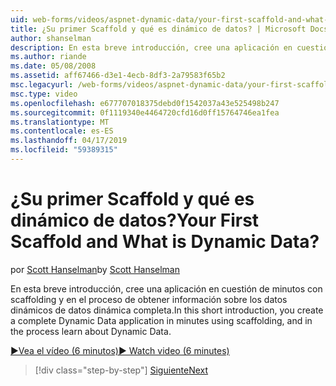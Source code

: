```yaml
---
uid: web-forms/videos/aspnet-dynamic-data/your-first-scaffold-and-what-is-dynamic-data
title: ¿Su primer Scaffold y qué es dinámico de datos? | Microsoft Docs
author: shanselman
description: En esta breve introducción, cree una aplicación en cuestión de minutos con scaffolding y en el proceso de obtener información sobre los datos dinámicos de datos dinámica completa.
ms.author: riande
ms.date: 05/08/2008
ms.assetid: aff67466-d3e1-4ecb-8df3-2a79583f65b2
msc.legacyurl: /web-forms/videos/aspnet-dynamic-data/your-first-scaffold-and-what-is-dynamic-data
msc.type: video
ms.openlocfilehash: e677707018375debd0f1542037a43e525498b247
ms.sourcegitcommit: 0f1119340e4464720cfd16d0ff15764746ea1fea
ms.translationtype: MT
ms.contentlocale: es-ES
ms.lasthandoff: 04/17/2019
ms.locfileid: "59389315"
---
```

# <a name="your-first-scaffold-and-what-is-dynamic-data"></a><span data-ttu-id="fffbc-104">¿Su primer Scaffold y qué es dinámico de datos?</span><span class="sxs-lookup"><span data-stu-id="fffbc-104">Your First Scaffold and What is Dynamic Data?</span></span>

<span data-ttu-id="fffbc-105">por [Scott Hanselman](https://github.com/shanselman)</span><span class="sxs-lookup"><span data-stu-id="fffbc-105">by [Scott Hanselman](https://github.com/shanselman)</span></span>

<span data-ttu-id="fffbc-106">En esta breve introducción, cree una aplicación en cuestión de minutos con scaffolding y en el proceso de obtener información sobre los datos dinámicos de datos dinámica completa.</span><span class="sxs-lookup"><span data-stu-id="fffbc-106">In this short introduction, you create a complete Dynamic Data application in minutes using scaffolding, and in the process learn about Dynamic Data.</span></span>

[<span data-ttu-id="fffbc-107">&#9654;Vea el vídeo (6 minutos)</span><span class="sxs-lookup"><span data-stu-id="fffbc-107">&#9654; Watch video (6 minutes)</span></span>](https://channel9.msdn.com/Blogs/ASP-NET-Site-Videos/your-first-scaffold-and-what-is-dynamic-data)

> [!div class="step-by-step"]
> [<span data-ttu-id="fffbc-108">Siguiente</span><span class="sxs-lookup"><span data-stu-id="fffbc-108">Next</span></span>](how-do-i-enable-inline-gridview-editing.md)
